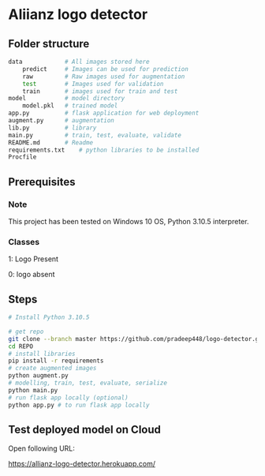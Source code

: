 # Aliianz logo detector

## Folder structure
```bash
data            # All images stored here
    predict     # Images can be used for prediction    
    raw         # Raw images used for augmentation
    test        # Images used for validation
    train       # images used for train and test
model           # model directory
    model.pkl   # trained model
app.py          # flask application for web deployment
augment.py      # augmentation
lib.py          # library
main.py         # train, test, evaluate, validate
README.md       # Readme
requirements.txt    # python libraries to be installed
Procfile
```

## Prerequisites
### Note
This project has been tested on Windows 10 OS, Python 3.10.5 interpreter. 
### Classes
1: Logo Present

0: logo absent

## Steps
```bash
# Install Python 3.10.5

# get repo
git clone --branch master https://github.com/pradeep448/logo-detector.git
cd REPO 
# install libraries
pip install -r requirements
# create augmented images
python augment.py
# modelling, train, test, evaluate, serialize
python main.py
# run flask app locally (optional)
python app.py # to run flask app locally
```

## Test deployed model on Cloud
Open following URL:

https://allianz-logo-detector.herokuapp.com/



